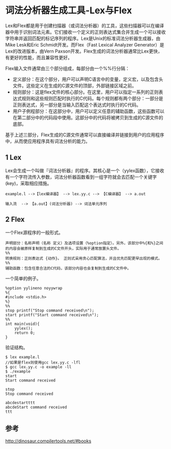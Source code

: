 ﻿# 词法分析器生成工具-Lex与Flex #

Lex和Flex都是用于创建扫描器（或词法分析器）的工具，这些扫描器可以在编译器中用于识别词法元素。它们接收一个定义的正则表达式集合并生成一个可以接收字符串并返回匹配的标记序列的程序。Lex是Unix的标准词法分析器生成器，由Mike Lesk和Eric Schmidt开发。而Flex（Fast Lexical Analyzer Generator）是Lex的改进版本，由Vern Paxson开发。Flex生成的词法分析器通常比Lex更快，有更好的性能，而且兼容性更好。

Flex输入文件通常由三个部分组成，每部分由一个%%行分隔：

* 定义部分：在这个部分，用户可以声明C语言中的变量，定义宏，以及包含头文件。这些定义在生成的C源文件的顶部，外部链接区域之前。
* 规则部分：这是flex文件的核心部分。在这里，用户可以指定一系列的正则表达式规则和这些规则匹配时执行的C代码。每个规则都有两个部分：一部分是正则表达式，另一部分是当输入匹配这个表达式时执行的C代码。
* 用户子例程部分：在这部分中，用户可以定义任意的辅助函数，这些函数可以在第二部分中的代码段中使用。这部分中的代码将被拷贝到生成的C源文件的底部。

基于上述三部分，Flex生成的C源文件通常可以直接编译并链接到用户的应用程序中，从而使应用程序具有词法分析的能力。

## 1 Lex ##

Lex会生成一个叫做『词法分析器』的程序。其核心是一个（yylex函数），它接收有一个字符流传入参数，词法分析器函数看到一组字符就会去匹配一个关键字(key)，采取相应措施。

```
example.l -->【lex编译器】 --> lex.yy.c --> 【C编译器】 --> a.out

输入流  --> 【a.out】(词法分析器) --> 词法单元序列
```

## 2 Flex ##

一个Flex源程序的一般形式。

```
声明部分：名称声明（名称 定义）及选项设置（%option指定）。另外，该部分中%{和%}之间的内容会被原样复制到生成的C文件开头，实际用于通常放置头文件。
%%
转换规则：正则表达式 {动作}。 正则式采用贪心匹配算法，并且优先匹配更早出现的模式。
%%
辅助函数：包含任意合法的C代码，该部分内容也会复制到生成的C文件中。
```

一个简单的例子。

```
%option yylineno noyywrap
%{
#include <stdio.h>
%}
%%
stop printf("Stop command received\n");
start printf("Start command received\n");
%%
int main(void){
    yylex();
    return 0;
}
```

验证结构。

```
$ lex example.l
//如果是flex则使用gcc lex.yy.c -lfl
$ gcc lex.yy.c -o example -ll
$ ./example
start
Start command received

stop
Stop command received

abcdestartttt
abcdeStart command received
ttt
```

## 参考 ##

http://dinosaur.compilertools.net/#books
